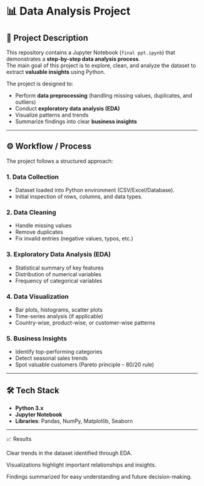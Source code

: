 # 📊 Data Analysis Project

## 📌 Project Description
This repository contains a Jupyter Notebook (`final ppt.ipynb`) that demonstrates a **step-by-step data analysis process**.  
The main goal of this project is to explore, clean, and analyze the dataset to extract **valuable insights** using Python.  

The project is designed to:
- Perform **data preprocessing** (handling missing values, duplicates, and outliers)
- Conduct **exploratory data analysis (EDA)**
- Visualize patterns and trends
- Summarize findings into clear **business insights**

---

## ⚙️ Workflow / Process
The project follows a structured approach:

### 1. Data Collection
- Dataset loaded into Python environment (CSV/Excel/Database).
- Initial inspection of rows, columns, and data types.

### 2. Data Cleaning
- Handle missing values  
- Remove duplicates  
- Fix invalid entries (negative values, typos, etc.)

### 3. Exploratory Data Analysis (EDA)
- Statistical summary of key features  
- Distribution of numerical variables  
- Frequency of categorical variables  

### 4. Data Visualization
- Bar plots, histograms, scatter plots  
- Time-series analysis (if applicable)  
- Country-wise, product-wise, or customer-wise patterns  

### 5. Business Insights
- Identify top-performing categories  
- Detect seasonal sales trends  
- Spot valuable customers (Pareto principle – 80/20 rule)  

---

## 🛠️ Tech Stack
- **Python 3.x**
- **Jupyter Notebook**
- **Libraries**: Pandas, NumPy, Matplotlib, Seaborn

---
📈 Results

Clear trends in the dataset identified through EDA.

Visualizations highlight important relationships and insights.

Findings summarized for easy understanding and future decision-making.
